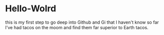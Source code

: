 # Hello-Wolrd
this is my first step to go deep into Github and Gi that I haven't know so far
I've had tacos on the moom and find them far superior to Earth tacos.
